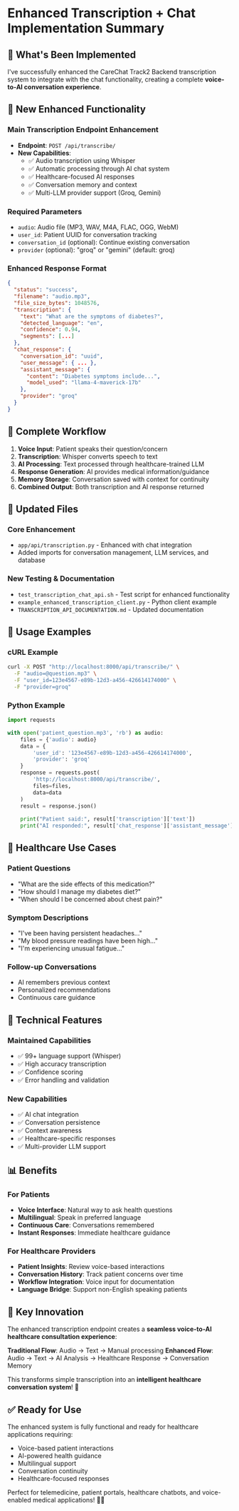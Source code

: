 # Enhanced Transcription + Chat Implementation Summary

## 🎯 **What's Been Implemented**

I've successfully enhanced the CareChat Track2 Backend transcription system to integrate with the chat functionality, creating a complete **voice-to-AI conversation experience**.

## 🚀 **New Enhanced Functionality**

### **Main Transcription Endpoint Enhancement**
- **Endpoint**: `POST /api/transcribe/`
- **New Capabilities**:
  - ✅ Audio transcription using Whisper
  - ✅ Automatic processing through AI chat system
  - ✅ Healthcare-focused AI responses
  - ✅ Conversation memory and context
  - ✅ Multi-LLM provider support (Groq, Gemini)

### **Required Parameters**
- `audio`: Audio file (MP3, WAV, M4A, FLAC, OGG, WebM)
- `user_id`: Patient UUID for conversation tracking
- `conversation_id` (optional): Continue existing conversation
- `provider` (optional): "groq" or "gemini" (default: groq)

### **Enhanced Response Format**
```json
{
  "status": "success",
  "filename": "audio.mp3",
  "file_size_bytes": 1048576,
  "transcription": {
    "text": "What are the symptoms of diabetes?",
    "detected_language": "en",
    "confidence": 0.94,
    "segments": [...]
  },
  "chat_response": {
    "conversation_id": "uuid",
    "user_message": { ... },
    "assistant_message": {
      "content": "Diabetes symptoms include...",
      "model_used": "llama-4-maverick-17b"
    },
    "provider": "groq"
  }
}
```

## 🔄 **Complete Workflow**

1. **Voice Input**: Patient speaks their question/concern
2. **Transcription**: Whisper converts speech to text
3. **AI Processing**: Text processed through healthcare-trained LLM
4. **Response Generation**: AI provides medical information/guidance
5. **Memory Storage**: Conversation saved with context for continuity
6. **Combined Output**: Both transcription and AI response returned

## 📁 **Updated Files**

### **Core Enhancement**
- `app/api/transcription.py` - Enhanced with chat integration
- Added imports for conversation management, LLM services, and database

### **New Testing & Documentation**
- `test_transcription_chat_api.sh` - Test script for enhanced functionality
- `example_enhanced_transcription_client.py` - Python client example
- `TRANSCRIPTION_API_DOCUMENTATION.md` - Updated documentation

## 🎵 **Usage Examples**

### **cURL Example**
```bash
curl -X POST "http://localhost:8000/api/transcribe/" \
  -F "audio=@question.mp3" \
  -F "user_id=123e4567-e89b-12d3-a456-426614174000" \
  -F "provider=groq"
```

### **Python Example**
```python
import requests

with open('patient_question.mp3', 'rb') as audio:
    files = {'audio': audio}
    data = {
        'user_id': '123e4567-e89b-12d3-a456-426614174000',
        'provider': 'groq'
    }
    response = requests.post(
        'http://localhost:8000/api/transcribe/', 
        files=files, 
        data=data
    )
    result = response.json()
    
    print("Patient said:", result['transcription']['text'])
    print("AI responded:", result['chat_response']['assistant_message']['content'])
```

## 🏥 **Healthcare Use Cases**

### **Patient Questions**
- "What are the side effects of this medication?"
- "How should I manage my diabetes diet?"
- "When should I be concerned about chest pain?"

### **Symptom Descriptions**
- "I've been having persistent headaches..."
- "My blood pressure readings have been high..."
- "I'm experiencing unusual fatigue..."

### **Follow-up Conversations**
- AI remembers previous context
- Personalized recommendations
- Continuous care guidance

## 🔧 **Technical Features**

### **Maintained Capabilities**
- ✅ 99+ language support (Whisper)
- ✅ High accuracy transcription
- ✅ Confidence scoring
- ✅ Error handling and validation

### **New Capabilities**
- ✅ AI chat integration
- ✅ Conversation persistence
- ✅ Context awareness
- ✅ Healthcare-specific responses
- ✅ Multi-provider LLM support

## 📊 **Benefits**

### **For Patients**
- **Voice Interface**: Natural way to ask health questions
- **Multilingual**: Speak in preferred language
- **Continuous Care**: Conversations remembered
- **Instant Responses**: Immediate healthcare guidance

### **For Healthcare Providers**
- **Patient Insights**: Review voice-based interactions
- **Conversation History**: Track patient concerns over time
- **Workflow Integration**: Voice input for documentation
- **Language Bridge**: Support non-English speaking patients

## 🎯 **Key Innovation**

The enhanced transcription endpoint creates a **seamless voice-to-AI healthcare consultation experience**:

**Traditional Flow**: Audio → Text → Manual processing
**Enhanced Flow**: Audio → Text → AI Analysis → Healthcare Response → Conversation Memory

This transforms simple transcription into an **intelligent healthcare conversation system**! 🚀

## ✅ **Ready for Use**

The enhanced system is fully functional and ready for healthcare applications requiring:
- Voice-based patient interactions
- AI-powered health guidance
- Multilingual support
- Conversation continuity
- Healthcare-focused responses

Perfect for telemedicine, patient portals, healthcare chatbots, and voice-enabled medical applications! 🏥✨
